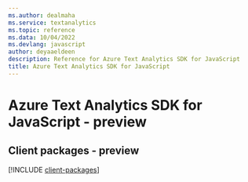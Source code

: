 ```yaml
---
ms.author: dealmaha
ms.service: textanalytics
ms.topic: reference
ms.data: 10/04/2022
ms.devlang: javascript
author: deyaaeldeen
description: Reference for Azure Text Analytics SDK for JavaScript
title: Azure Text Analytics SDK for JavaScript
---
```

# Azure Text Analytics SDK for JavaScript - preview

## Client packages - preview
[!INCLUDE [client-packages](text-analytics-client-index.md)]